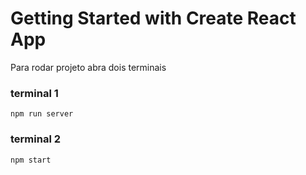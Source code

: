 # Getting Started with Create React App

Para rodar projeto abra dois terminais

### terminal 1
```
npm run server

```
### terminal 2
```
npm start

```